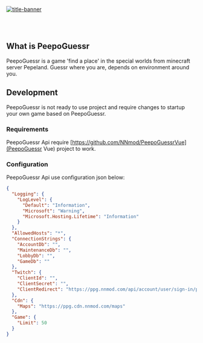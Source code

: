 [![title-banner](https://cdn.nnmod.com/ppg-banner.png)](https://ppg.nnmod.com/)

<br>
<br>

## What is PeepoGuessr
PeepoGuessr is a game 'find a place' in the special worlds from minecraft server Pepeland.
Guessr where you are, depends on environment around you.

## Development
PeepoGuessr is not ready to use project and require changes to startup your own game based on PeepoGuessr.

### Requirements
PeepoGuessr Api require [https://github.com/NNmod/PeepoGuessrVue](PeepoGuessr Vue) project to work.

### Configuration
PeepoGuessr Api use configuration json below:

```json
{
  "Logging": {
    "LogLevel": {
      "Default": "Information",
      "Microsoft": "Warning",
      "Microsoft.Hosting.Lifetime": "Information"
    }
  },
  "AllowedHosts": "*",
  "ConnectionStrings": {
    "AccountDb": "",
    "MaintenanceDb": "",
    "LobbyDb": "",
    "GameDb": ""
  },
  "Twitch": {
    "ClientId": "",
    "ClientSecret": "",
    "ClientRedirect": "https://ppg.nnmod.com/api/account/user/sign-in/processing"
  },
  "Cdn": {
    "Maps": "https://ppg.cdn.nnmod.com/maps"
  },
  "Game": {
    "Limit": 50
  }
}
```
